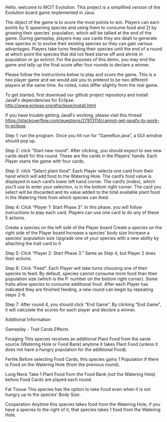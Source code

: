 Hello, welcome to MCIT Evolution. This project is a simplified version of the Evolution board game implemented in Java.

The object of the game is to score the most points to win. Players can earn points by 1) spawning species and using them to consume food and 2) by growing their species’ population, which will be tallied at the end of the game. During gameplay, players may use cards they are dealt to generate new species or to evolve their existing species so they can gain various advantages. Players take turns feeding their species until the end of a round at which point the species that did not feed starve off and shrink in population or go extinct. For the purposes of this demo, you may end the game and tally up the final score after four rounds to declare a winner.

Please follow the instructions below to play and score the game. This is a two player game and we would ask you to pretend to be two different players at the same time. As noted, rules differ slightly from the real game.

To get started, first download our github project repository and install JavaFx dependencies for Eclipse.
http://www.eclipse.org/efxclipse/install.html

If you have trouble getting JavaFx working, please visit this thread https://stackoverflow.com/questions/27913114/cannot-get-javafx-to-work-in-eclipse

Step 1: run the program. Once you hit run for “GameRun.java”, a GUI window should pop up. 

Step 2: click “Start new round”. After clicking, you should expect to see new cards dealt for this round. These are the cards in the Players’ hands. Each Player starts the game with four cards.

Step 3: click “Select plant food”. Each Player selects one card from their hand which will add food to the Watering Hole. The card’s food value is displayed in each card’s lower left hand corner. The card’s (index), which you’ll use to enter your selection, is in the bottom right corner. The card you select will be discarded and its value added to the total available plant food in the Watering Hole from which species can feed.

Step 4: Click “Player 1: Start Phase 3”. In this phase, you will follow instructions to play each card. Players can use one card to do any of these 5 actions.

Create a species on the left side of the Player board
Create a species on the right side of the Player board
Increase a species’ body size
Increase a species’ population size
Upgrade one of your species with a new ability by attaching the trait card to it

Step 5: Click “Player 2: Start Phase 3.” Same as Step 4, but Player 2 does their actions. 

Step 6: Click “Feed”. Each Player will take turns choosing one of their species to feed. By default, species cannot consume more food than their population size (which is the P: number on the bottom right corner). Some traits allow species to consume additional food. After each Player has indicated they are finished feeding, a new round can begin by repeating steps 2-6.

Step 7: After round 4, you should click “End Game”. By clicking “End Game”, it will calculate the scores for each player and declare a winner. 

Additional Information

Gameplay - Trait Cards Effects

Foraging
This species receives an additional Plant Food from the same source (Watering Hole or Food Bank) anytime it takes Plant Food (unless it does not have a hungry population for the additional Food).

Fertile
Before selecting Food Cards, this species gains 1 Population if there is Food on the Watering Hole (from the previous round).

Long Neck
Take 1 Plant Food from the Food Bank (not the Watering Hole) before Food Cards are played each round.

Fat Tissue
This species has the option to take Food even when it is not hungry up to the species’ Body Size.

Cooperation
Anytime this species takes food from the Watering Hole, if you have a species to the right of it, that species takes 1 food from the Watering Hole.

